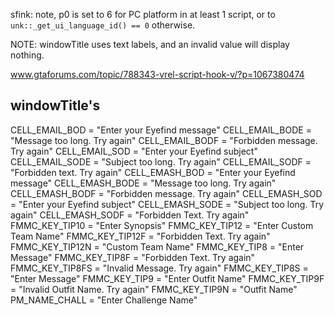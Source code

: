 sfink: note, p0 is set to 6 for PC platform in at least 1 script, or to `unk::_get_ui_language_id() == 0` otherwise.

NOTE: windowTitle uses text labels, and an invalid value will display nothing.

www.gtaforums.com/topic/788343-vrel-script-hook-v/?p=1067380474

windowTitle's
-----------------
CELL_EMAIL_BOD  =   "Enter your Eyefind message"
CELL_EMAIL_BODE =   "Message too long. Try again"
CELL_EMAIL_BODF    =   "Forbidden message. Try again"
CELL_EMAIL_SOD    =   "Enter your Eyefind subject"
CELL_EMAIL_SODE =   "Subject too long. Try again"
CELL_EMAIL_SODF    =   "Forbidden text. Try again"
CELL_EMASH_BOD   =   "Enter your Eyefind message"
CELL_EMASH_BODE =   "Message too long. Try again"
CELL_EMASH_BODF    =   "Forbidden message. Try again"
CELL_EMASH_SOD    =   "Enter your Eyefind subject"
CELL_EMASH_SODE =   "Subject too long. Try again"
CELL_EMASH_SODF    =   "Forbidden Text. Try again"
FMMC_KEY_TIP10   =   "Enter Synopsis"
FMMC_KEY_TIP12  =   "Enter Custom Team Name"
FMMC_KEY_TIP12F =   "Forbidden Text. Try again"
FMMC_KEY_TIP12N  =   "Custom Team Name"
FMMC_KEY_TIP8 =   "Enter Message"
FMMC_KEY_TIP8F   =   "Forbidden Text. Try again"
FMMC_KEY_TIP8FS  =   "Invalid Message. Try again"
FMMC_KEY_TIP8S  =   "Enter Message"
FMMC_KEY_TIP9    =   "Enter Outfit Name"
FMMC_KEY_TIP9F   =   "Invalid Outfit Name. Try again"
FMMC_KEY_TIP9N  =   "Outfit Name"
PM_NAME_CHALL  =   "Enter Challenge Name"